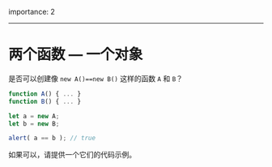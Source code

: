 importance: 2

---

# 两个函数 — 一个对象

是否可以创建像 `new A()==new B()` 这样的函数 `A` 和 `B`？

```js no-beautify
function A() { ... }
function B() { ... }

let a = new A;
let b = new B;

alert( a == b ); // true
```

如果可以，请提供一个它们的代码示例。
